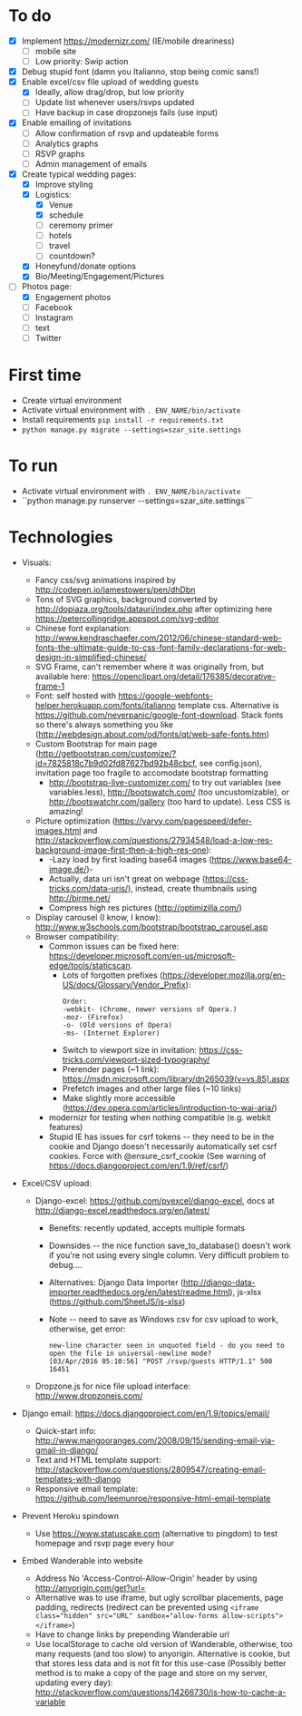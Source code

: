 # To do
  - [x] Implement https://modernizr.com/ (IE/mobile dreariness)
    - [ ] mobile site
    - [ ] Low priority: Swip action
  - [x] Debug stupid font (damn you Italianno, stop being comic sans!)
  - [x] Enable excel/csv file upload of wedding guests
    - [x] Ideally, allow drag/drop, but low priority
    - [ ] Update list whenever users/rsvps updated
    - [ ] Have backup in case dropzonejs fails (use input)
  - [x] Enable emailing of invitations
    - [ ] Allow confirmation of rsvp and updateable forms
    - [ ] Analytics graphs
    - [ ] RSVP graphs
    - [ ] Admin management of emails
  - [x] Create typical wedding pages:
    - [x] Improve styling
    - [x] Logistics:
      - [x] Venue
      - [x] schedule
      - [ ] ceremony primer
      - [ ] hotels
      - [ ] travel
      - [ ] countdown?
    - [X] Honeyfund/donate options
    - [x] Bio/Meeting/Engagement/Pictures
  - [ ] Photos page:
    - [x] Engagement photos
    - [ ] Facebook
    - [ ] Instagram
    - [ ] text
    - [ ] Twitter

# First time
  * Create virtual environment
  * Activate virtual environment with ```. ENV_NAME/bin/activate```
  * Install requirements  ```pip install -r requirements.txt```
  * ```python manage.py migrate --settings=szar_site.settings```

# To run
  * Activate virtual environment with ```. ENV_NAME/bin/activate```
  * ``python manage.py runserver --settings=szar_site.settings```

# Technologies
  * Visuals:
    * Fancy css/svg animations inspired by http://codepen.io/jamestowers/pen/dhDbn
    * Tons of SVG graphics, background converted by http://dopiaza.org/tools/datauri/index.php after optimizing here https://petercollingridge.appspot.com/svg-editor
    * Chinese font explanation: http://www.kendraschaefer.com/2012/06/chinese-standard-web-fonts-the-ultimate-guide-to-css-font-family-declarations-for-web-design-in-simplified-chinese/
    * SVG Frame, can't remember where it was originally from, but available here: https://openclipart.org/detail/176385/decorative-frame-1
    * Font: self hosted with https://google-webfonts-helper.herokuapp.com/fonts/italianno template css. Alternative is https://github.com/neverpanic/google-font-download. Stack fonts so there's always something you like (http://webdesign.about.com/od/fonts/qt/web-safe-fonts.htm)
    * Custom Bootstrap for main page (http://getbootstrap.com/customize/?id=7825818c7b9d02fd87627bd92b48cbcf, see config.json), invitation page too fragile to accomodate bootstrap formatting
      * http://bootstrap-live-customizer.com/ to try out variables (see variables.less), http://bootswatch.com/ (too uncustomizable), or http://bootswatchr.com/gallery (too hard to update). Less CSS is amazing!
    * Picture optimization (https://varvy.com/pagespeed/defer-images.html and http://stackoverflow.com/questions/27934548/load-a-low-res-background-image-first-then-a-high-res-one):
      * -Lazy load by first loading base64 images (https://www.base64-image.de/)-
      * Actually, data uri isn't great on webpage (https://css-tricks.com/data-uris/), instead, create thumbnails using http://birme.net/
      * Compress high res pictures (http://optimizilla.com/)
    * Display carousel (I know, I know): http://www.w3schools.com/bootstrap/bootstrap_carousel.asp
    * Browser compatibility:
      * Common issues can be fixed here: https://developer.microsoft.com/en-us/microsoft-edge/tools/staticscan.
        * Lots of forgotten prefixes (https://developer.mozilla.org/en-US/docs/Glossary/Vendor_Prefix):
          ```
          Order:
          -webkit- (Chrome, newer versions of Opera.)
          -moz- (Firefox)
          -o- (Old versions of Opera)
          -ms- (Internet Explorer)
          ```
        * Switch to viewport size in invitation: https://css-tricks.com/viewport-sized-typography/
        * Prerender pages (~1 link): https://msdn.microsoft.com/library/dn265039(v=vs.85).aspx
        * Prefetch images and other large files (~10 links)
        * Make slightly more accessible (https://dev.opera.com/articles/introduction-to-wai-aria/)
      * modernizr for testing when nothing compatible (e.g. webkit features)
      * Stupid IE has issues for csrf tokens -- they need to be in the cookie and Django doesn't necessarily automatically set csrf cookies. Force with @ensure_csrf_cookie (See warning of https://docs.djangoproject.com/en/1.9/ref/csrf/)

  * Excel/CSV upload:
    * Django-excel: https://github.com/pyexcel/django-excel, docs at http://django-excel.readthedocs.org/en/latest/
      * Benefits: recently updated, accepts multiple formats
      * Downsides -- the nice function save_to_database() doesn't work if you're not using every single column. Very difficult problem to debug....
      * Alternatives: Django Data Importer (http://django-data-importer.readthedocs.org/en/latest/readme.html), js-xlsx (https://github.com/SheetJS/js-xlsx)
      * Note -- need to save as Windows csv for csv upload to work, otherwise, get error:

        ```
        new-line character seen in unquoted field - do you need to open the file in universal-newline mode?
        [03/Apr/2016 05:10:56] "POST /rsvp/guests HTTP/1.1" 500 16451

        ```

    * Dropzone.js for nice file upload interface: http://www.dropzonejs.com/

  * Django email: https://docs.djangoproject.com/en/1.9/topics/email/
    * Quick-start info: http://www.mangooranges.com/2008/09/15/sending-email-via-gmail-in-django/
    * Text and HTML template support: http://stackoverflow.com/questions/2809547/creating-email-templates-with-django
    * Responsive email template: https://github.com/leemunroe/responsive-html-email-template

  * Prevent Heroku spindown
    * Use https://www.statuscake.com (alternative to pingdom) to test homepage and rsvp page every hour

  * Embed Wanderable into website
    * Address No 'Access-Control-Allow-Origin' header by using http://anyorigin.com/get?url=
    * Alternative was to use iframe, but ugly scrollbar placements, page padding, redirects (redirect can be prevented using ```<iframe class="hidden" src="URL" sandbox="allow-forms allow-scripts"></iframe>```)
    * Have to change links by prepending Wanderable url
    * Use localStorage to cache old version of Wanderable, otherwise, too many requests (and too slow) to anyorigin. Alternative is cookie, but that stores less data and is not fit for this use-case (Possibly better method is to make a copy of the page and store on my server, updating every day): http://stackoverflow.com/questions/14266730/js-how-to-cache-a-variable
